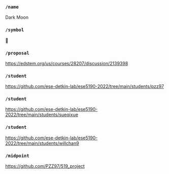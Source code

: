 ### `/name`
Dark Moon
### `/symbol`
🌚
### `/proposal`
https://edstem.org/us/courses/28207/discussion/2139398
### `/student`
https://github.com/ese-detkin-lab/ese5190-2022/tree/main/students/pzz97
### `/student`
https://github.com/ese-detkin-lab/ese5190-2022/tree/main/students/sueqixue
### `/student`
https://github.com/ese-detkin-lab/ese5190-2022/tree/main/students/willchan9
### `/midpoint`
https://github.com/PZZ97/519_project
